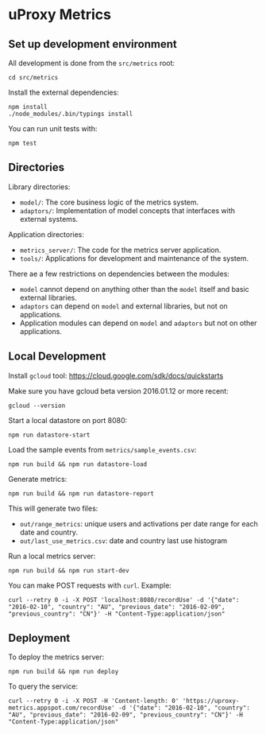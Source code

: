 # uProxy Metrics

## Set up development environment

All development is done from the `src/metrics` root:

    cd src/metrics

Install the external dependencies:

    npm install
    ./node_modules/.bin/typings install

You can run unit tests with:

    npm test

## Directories

Library directories:

* `model/`: The core business logic of the metrics system.
* `adaptors/`: Implementation of model concepts that interfaces with external systems.

Application directories:

* `metrics_server/`: The code for the metrics server application.
* `tools/`: Applications for development and maintenance of the system.

There ae a few restrictions on dependencies between the modules:

* `model` cannot depend on anything other than the `model` itself and basic external libraries.
* `adaptors` can depend on `model` and external libraries, but not on applications.
* Application modules can depend on `model` and `adaptors` but not on other applications.

## Local Development

Install `gcloud` tool: https://cloud.google.com/sdk/docs/quickstarts

Make sure you have gcloud beta version 2016.01.12 or more recent:

    gcloud --version

Start a local datastore on port 8080:

    npm run datastore-start

Load the sample events from `metrics/sample_events.csv`:

    npm run build && npm run datastore-load

Generate metrics:

    npm run build && npm run datastore-report

This will generate two files:

* `out/range_metrics`: unique users and activations per date range for each date and country.
* `out/last_use_metrics.csv`: date and country last use histogram

Run a local metrics server:

    npm run build && npm run start-dev

You can make POST requests with `curl`. Example:

    curl --retry 0 -i -X POST 'localhost:8080/recordUse' -d '{"date": "2016-02-10", "country": "AU", "previous_date": "2016-02-09", "previous_country": "CN"}' -H "Content-Type:application/json"

## Deployment

To deploy the metrics server:

    npm run build && npm run deploy

To query the service:

    curl --retry 0 -i -X POST -H 'Content-length: 0' 'https://uproxy-metrics.appspot.com/recordUse' -d '{"date": "2016-02-10", "country": "AU", "previous_date": "2016-02-09", "previous_country": "CN"}' -H "Content-Type:application/json"
